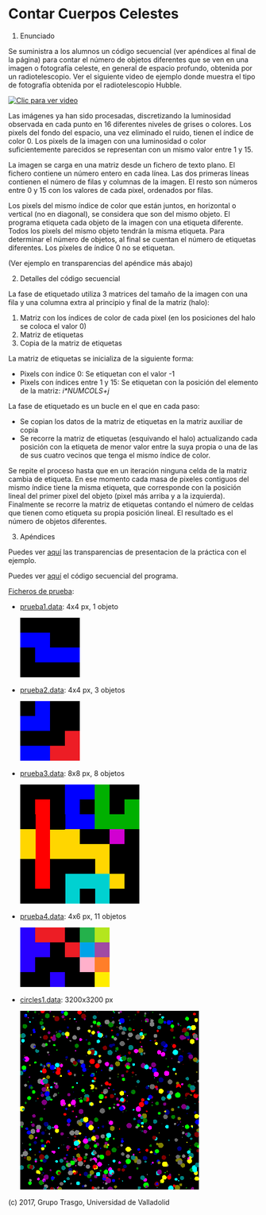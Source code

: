 # Contar Cuerpos Celestes

1. Enunciado

  Se suministra a los alumnos un código secuencial (ver apéndices al final de la
  página) para contar el número de objetos diferentes que se ven en una imagen o
  fotografía celeste, en general de espacio profundo, obtenida por un
  radiotelescopio. Ver el siguiente video de ejemplo donde muestra el tipo de
  fotografía obtenida por el radiotelescopio Hubble.

  [![Clic para ver video](https://img.youtube.com/vi/peqCfW8hSzQ/0.jpg)](https://www.youtube.com/watch?v=peqCfW8hSzQ)

  Las imágenes ya han sido procesadas, discretizando la luminosidad observada en
  cada punto en 16 diferentes niveles de grises o colores. Los pixels del fondo
  del espacio, una vez eliminado el ruido, tienen el índice de color 0. Los
  pixels de la imagen con una luminosidad o color suficientemente parecidos se
  representan con un mismo valor entre 1 y 15.

  La imagen se carga en una matriz desde un fichero de texto plano. El fichero
  contiene un número entero en cada línea. Las dos primeras líneas contienen el
  número de filas y columnas de la imagen. El resto son números entre 0 y 15 con
  los valores de cada pixel, ordenados por filas.

  Los pixels del mismo índice de color que están juntos, en horizontal o
  vertical (no en diagonal), se considera que son del mismo objeto. El programa
  etiqueta cada objeto de la imagen con una etiqueta diferente. Todos los pixels
  del mismo objeto tendrán la misma etiqueta. Para determinar el número de
  objetos, al final se cuentan el número de etiquetas diferentes. Los píxeles de
  índice 0 no se etiquetan.

  (Ver ejemplo en transparencias del apéndice más abajo)

2. Detalles del código secuencial

  La fase de etiquetado utiliza 3 matrices del tamaño de la imagen con una fila
  y una columna extra al principio y final de la matriz (halo):
  1. Matriz con los índices de color de cada pixel (en los posiciones del halo
    se coloca el valor 0)
  2. Matriz de etiquetas
  3. Copia de la matriz de etiquetas

  La matriz de etiquetas se inicializa de la siguiente forma:
  - Pixels con índice 0: Se etiquetan con el valor -1
  - Pixels con índices entre 1 y 15: Se etiquetan con la posición del elemento
    de la matriz: _i*NUMCOLS+j_

  La fase de etiquetado es un bucle en el que en cada paso:
  - Se copian los datos de la matriz de etiquetas en la matriz auxiliar de copia
  - Se recorre la matriz de etiquetas (esquivando el halo) actualizando cada
    posición con la etiqueta de menor valor entre la suya propia o una de las de
    sus cuatro vecinos que tenga el mismo índice de color.

  Se repite el proceso hasta que en un iteración ninguna celda de la matriz
  cambia de etiqueta. En ese momento cada masa de pixeles contiguos del mismo
  índice tiene la misma etiqueta, que corresponde con la posición lineal del
  primer pixel del objeto (pixel más arriba y a la izquierda). Finalmente se
  recorre la matriz de etiquetas contando el número de celdas que tienen como
  etiqueta su propia posición lineal. El resultado es el número de objetos
  diferentes.

3. Apéndices

  Puedes ver [aquí](apendiceEnunciado.pdf) las transparencias de presentacion de la práctica con el ejemplo.

  Puedes ver [aquí](../secuencial/) el código secuencial del programa.

  [Ficheros de prueba](../ficherosPrueba):
  - [prueba1.data](../ficherosPrueba/prueba1.data): 4x4 px, 1 objeto

    ![prueba1.data](../ficherosPrueba/prueba1_tn.png)

  - [prueba2.data](../ficherosPrueba/prueba2.data): 4x4 px, 3 objetos

    ![prueba2.data](../ficherosPrueba/prueba2_tn.png)

  - [prueba3.data](../ficherosPrueba/prueba3.data): 8x8 px, 8 objetos

    ![prueba3.data](../ficherosPrueba/prueba3_tn.png)

  - [prueba4.data](../ficherosPrueba/prueba4.data): 4x6 px, 11 objetos

    ![prueba4.data](../ficherosPrueba/prueba4_tn.png)

  - [circles1.data](../ficherosPrueba/circles1.data): 3200x3200 px

    ![circles1.data](../ficherosPrueba/circles1_tn.png)

(c) 2017, Grupo Trasgo, Universidad de Valladolid

